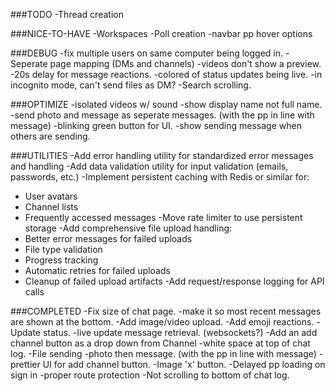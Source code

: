 ###TODO
-Thread creation


###NICE-TO-HAVE
-Workspaces
-Poll creation
-navbar pp hover options


###DEBUG
-fix multiple users on same computer being logged in.
-Seperate page mapping (DMs and channels)
-videos don't show a preview.
-20s delay for message reactions.
-colored of status updates being live.
-in incognito mode, can't send files as DM?
-Search scrolling.


###OPTIMIZE
-isolated videos w/ sound
-show display name not full name.
-send photo and message as seperate messages. (with the pp in line with message)
-blinking green button for UI.
-show sending message when others are sending.

###UTILITIES
-Add error handling utility for standardized error messages and handling
-Add data validation utility for input validation (emails, passwords, etc.)
-Implement persistent caching with Redis or similar for:
  - User avatars
  - Channel lists
  - Frequently accessed messages
-Move rate limiter to use persistent storage
-Add comprehensive file upload handling:
  - Better error messages for failed uploads
  - File type validation
  - Progress tracking
  - Automatic retries for failed uploads
  - Cleanup of failed upload artifacts
-Add request/response logging for API calls


###COMPLETED
-Fix size of chat page.
-make it so most recent messages are shown at the bottom.
-Add image/video upload.
-Add emoji reactions.
-Update status.
-live update message retrieval. (websockets?)
-Add an add channel button as a drop down from Channel
-white space at top of chat log.
-File sending
-photo then message.  (with the pp in line with message)
-prettier UI for add channel button.
-Image 'x' button.
-Delayed pp loading on sign in
-proper route protection
-Not scrolling to bottom of chat log.
